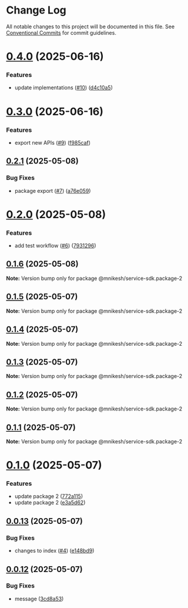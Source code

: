 # Change Log

All notable changes to this project will be documented in this file.
See [Conventional Commits](https://conventionalcommits.org) for commit guidelines.

# [0.4.0](https://github.com/nikeshmhr/lerna-package-exploration/compare/@mnikesh/service-sdk.package-2@0.3.0...@mnikesh/service-sdk.package-2@0.4.0) (2025-06-16)


### Features

* update implementations ([#10](https://github.com/nikeshmhr/lerna-package-exploration/issues/10)) ([d4c10a5](https://github.com/nikeshmhr/lerna-package-exploration/commit/d4c10a5b3804de2502a156ba95a107379911d558))





# [0.3.0](https://github.com/nikeshmhr/lerna-package-exploration/compare/@mnikesh/service-sdk.package-2@0.2.1...@mnikesh/service-sdk.package-2@0.3.0) (2025-06-16)


### Features

* export new APIs ([#9](https://github.com/nikeshmhr/lerna-package-exploration/issues/9)) ([f985caf](https://github.com/nikeshmhr/lerna-package-exploration/commit/f985caf4f6e41afb551d4d9db5b35316511962de))





## [0.2.1](https://github.com/nikeshmhr/lerna-package-exploration/compare/@mnikesh/service-sdk.package-2@0.2.0...@mnikesh/service-sdk.package-2@0.2.1) (2025-05-08)


### Bug Fixes

* package export ([#7](https://github.com/nikeshmhr/lerna-package-exploration/issues/7)) ([a76e059](https://github.com/nikeshmhr/lerna-package-exploration/commit/a76e05994d98442394c226be5ce669ff483ed224))





# [0.2.0](https://github.com/nikeshmhr/lerna-package-exploration/compare/@mnikesh/service-sdk.package-2@0.1.6...@mnikesh/service-sdk.package-2@0.2.0) (2025-05-08)


### Features

* add test workflow ([#6](https://github.com/nikeshmhr/lerna-package-exploration/issues/6)) ([7931296](https://github.com/nikeshmhr/lerna-package-exploration/commit/7931296e77b99f248d01e5cbb0549b40b3e980d6))





## [0.1.6](https://github.com/nikeshmhr/lerna-package-exploration/compare/@mnikesh/service-sdk.package-2@0.1.5...@mnikesh/service-sdk.package-2@0.1.6) (2025-05-08)

**Note:** Version bump only for package @mnikesh/service-sdk.package-2






## [0.1.5](https://github.com/nikeshmhr/lerna-package-exploration/compare/@mnikesh/service-sdk.package-2@0.1.4...@mnikesh/service-sdk.package-2@0.1.5) (2025-05-07)

**Note:** Version bump only for package @mnikesh/service-sdk.package-2





## [0.1.4](https://github.com/nikeshmhr/lerna-package-exploration/compare/@mnikesh/service-sdk.package-2@0.1.3...@mnikesh/service-sdk.package-2@0.1.4) (2025-05-07)

**Note:** Version bump only for package @mnikesh/service-sdk.package-2





## [0.1.3](https://github.com/nikeshmhr/lerna-package-exploration/compare/@mnikesh/service-sdk.package-2@0.1.2...@mnikesh/service-sdk.package-2@0.1.3) (2025-05-07)

**Note:** Version bump only for package @mnikesh/service-sdk.package-2





## [0.1.2](https://github.com/nikeshmhr/lerna-package-exploration/compare/@mnikesh/service-sdk.package-2@0.1.1...@mnikesh/service-sdk.package-2@0.1.2) (2025-05-07)

**Note:** Version bump only for package @mnikesh/service-sdk.package-2





## [0.1.1](https://github.com/nikeshmhr/lerna-package-exploration/compare/@mnikesh/service-sdk.package-2@0.1.0...@mnikesh/service-sdk.package-2@0.1.1) (2025-05-07)

**Note:** Version bump only for package @mnikesh/service-sdk.package-2





# [0.1.0](https://github.com/nikeshmhr/lerna-package-exploration/compare/@mnikesh/service-sdk.package-2@0.0.13...@mnikesh/service-sdk.package-2@0.1.0) (2025-05-07)


### Features

* update package 2 ([772a115](https://github.com/nikeshmhr/lerna-package-exploration/commit/772a115481fc76103797b4f0bc70c78c5d0ca5d0))
* update package 2 ([e3a5d62](https://github.com/nikeshmhr/lerna-package-exploration/commit/e3a5d628e7a230b7dfa60cca19d6ab757cdc041f))





## [0.0.13](https://github.com/nikeshmhr/lerna-package-exploration/compare/@mnikesh/service-sdk.package-2@0.0.12...@mnikesh/service-sdk.package-2@0.0.13) (2025-05-07)


### Bug Fixes

* changes to index ([#4](https://github.com/nikeshmhr/lerna-package-exploration/issues/4)) ([e148bd9](https://github.com/nikeshmhr/lerna-package-exploration/commit/e148bd9bb1e5afc9f9524fc1bee71c44c2b58b3d))





## [0.0.12](https://github.com/nikeshmhr/lerna-package-exploration/compare/@mnikesh/service-sdk.package-2@0.0.11...@mnikesh/service-sdk.package-2@0.0.12) (2025-05-07)


### Bug Fixes

* message ([3cd8a53](https://github.com/nikeshmhr/lerna-package-exploration/commit/3cd8a533dc878508e6eb2cccab2a089d2face5b5))
